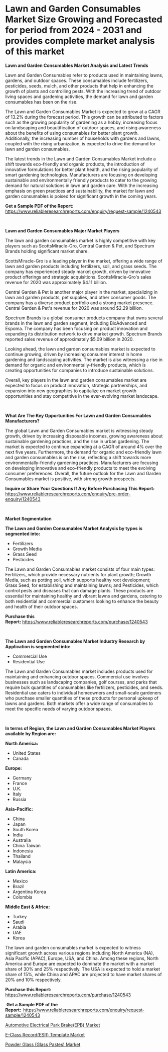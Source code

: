 <p><h1>Lawn and Garden Consumables Market Size Growing and Forecasted for period from 2024 - 2031 and provides complete market analysis of this market</h1></p><p><strong>Lawn and Garden Consumables Market Analysis and Latest Trends</strong></p>
<p><p>Lawn and Garden Consumables refer to products used in maintaining lawns, gardens, and outdoor spaces. These consumables include fertilizers, pesticides, seeds, mulch, and other products that help in enhancing the growth of plants and controlling pests. With the increasing trend of outdoor living spaces and gardening activities, the demand for lawn and garden consumables has been on the rise.</p><p>The Lawn and Garden Consumables Market is expected to grow at a CAGR of 13.2% during the forecast period. This growth can be attributed to factors such as the growing popularity of gardening as a hobby, increasing focus on landscaping and beautification of outdoor spaces, and rising awareness about the benefits of using consumables for better plant growth. Additionally, the increasing number of households with gardens and lawns, coupled with the rising urbanization, is expected to drive the demand for lawn and garden consumables.</p><p>The latest trends in the Lawn and Garden Consumables Market include a shift towards eco-friendly and organic products, the introduction of innovative formulations for better plant health, and the rising popularity of smart gardening technologies. Manufacturers are focusing on developing sustainable and environmentally friendly products to cater to the growing demand for natural solutions in lawn and garden care. With the increasing emphasis on green practices and sustainability, the market for lawn and garden consumables is poised for significant growth in the coming years.</p></p>
<p><strong>Get a Sample PDF of the Report:&nbsp;</strong> <a href="https://www.reliableresearchreports.com/enquiry/request-sample/1240543">https://www.reliableresearchreports.com/enquiry/request-sample/1240543</a></p>
<p>&nbsp;</p>
<p><strong>Lawn and Garden Consumables Major Market Players</strong></p>
<p><p>The lawn and garden consumables market is highly competitive with key players such as ScottsMiracle-Gro, Central Garden & Pet, and Spectrum Brands holding significant market share. </p><p>ScottsMiracle-Gro is a leading player in the market, offering a wide range of lawn and garden products including fertilizers, soil, and grass seeds. The company has experienced steady market growth, driven by innovative product offerings and strategic acquisitions. ScottsMiracle-Gro's sales revenue for 2020 was approximately $4.11 billion.</p><p>Central Garden & Pet is another major player in the market, specializing in lawn and garden products, pet supplies, and other consumer goods. The company has a diverse product portfolio and a strong market presence. Central Garden & Pet's revenue for 2020 was around $2.29 billion.</p><p>Spectrum Brands is a global consumer products company that owns several brands in the lawn and garden segment, including BioAdvanced and Espoma. The company has been focusing on product innovation and expanding its distribution network to drive market growth. Spectrum Brands reported sales revenue of approximately $5.09 billion in 2020.</p><p>Looking ahead, the lawn and garden consumables market is expected to continue growing, driven by increasing consumer interest in home gardening and landscaping activities. The market is also witnessing a rise in demand for organic and environmentally-friendly products, which is creating opportunities for companies to introduce sustainable solutions.</p><p>Overall, key players in the lawn and garden consumables market are expected to focus on product innovation, strategic partnerships, and expansion into new geographies to capitalize on market growth opportunities and stay competitive in the ever-evolving market landscape.</p></p>
<p>&nbsp;</p>
<p><strong>What Are The Key Opportunities For Lawn and Garden Consumables Manufacturers?</strong></p>
<p><p>The global Lawn and Garden Consumables market is witnessing steady growth, driven by increasing disposable incomes, growing awareness about sustainable gardening practices, and the rise in urban gardening. The market is expected to continue expanding at a CAGR of around 4% over the next five years. Furthermore, the demand for organic and eco-friendly lawn and garden consumables is on the rise, reflecting a shift towards more environmentally-friendly gardening practices. Manufacturers are focusing on developing innovative and eco-friendly products to meet the evolving consumer preferences. Overall, the future outlook for the Lawn and Garden Consumables market is positive, with strong growth prospects.</p></p>
<p><strong>Inquire or Share Your Questions If Any Before Purchasing This Report:</strong> <a href="https://www.reliableresearchreports.com/enquiry/pre-order-enquiry/1240543">https://www.reliableresearchreports.com/enquiry/pre-order-enquiry/1240543</a></p>
<p>&nbsp;</p>
<p><strong>Market Segmentation</strong></p>
<p><strong>The Lawn and Garden Consumables Market Analysis by types is segmented into:</strong></p>
<p><ul><li>Fertilizers</li><li>Growth Media</li><li>Grass Seed</li><li>Pesticides</li></ul></p>
<p><p>The Lawn and Garden Consumables market consists of four main types: Fertilizers, which provide necessary nutrients for plant growth; Growth Media, such as potting soil, which supports healthy root development; Grass Seed, for establishing and maintaining lawns; and Pesticides, which control pests and diseases that can damage plants. These products are essential for maintaining healthy and vibrant lawns and gardens, catering to both residential and commercial customers looking to enhance the beauty and health of their outdoor spaces.</p></p>
<p><strong>Purchase this Report:&nbsp;</strong><a href="https://www.reliableresearchreports.com/purchase/1240543">https://www.reliableresearchreports.com/purchase/1240543</a></p>
<p>&nbsp;</p>
<p><strong>The Lawn and Garden Consumables Market Industry Research by Application is segmented into:</strong></p>
<p><ul><li>Commercial Use</li><li>Residential Use</li></ul></p>
<p><p>The Lawn and Garden Consumables market includes products used for maintaining and enhancing outdoor spaces. Commercial use involves businesses such as landscaping companies, golf courses, and parks that require bulk quantities of consumables like fertilizers, pesticides, and seeds. Residential use caters to individual homeowners and small-scale gardeners who purchase smaller quantities of these products for personal upkeep of lawns and gardens. Both markets offer a wide range of consumables to meet the specific needs of varying outdoor spaces.</p></p>
<p>&nbsp;</p>
<p><strong>In terms of Region, the Lawn and Garden Consumables Market Players available by Region are:</strong></p>
<p>
    <p> <strong> North America: </strong>
        <ul>
            <li>United States</li>
            <li>Canada</li>
        </ul>
        </p> 
    <p> <strong> Europe: </strong>
        <ul>
            <li>Germany</li>
            <li>France</li>
            <li>U.K.</li>
            <li>Italy</li>
            <li>Russia</li>
        </ul>
        </p> 
    <p> <strong> Asia-Pacific: </strong>
        <ul>
            <li>China</li>
            <li>Japan</li>
            <li>South Korea</li>
            <li>India</li>
            <li>Australia</li>
            <li>China Taiwan</li>
            <li>Indonesia</li>
            <li>Thailand</li>
            <li>Malaysia</li>
        </ul>
        </p> 
    <p> <strong> Latin America: </strong>
        <ul>
            <li>Mexico</li>
            <li>Brazil</li>
            <li>Argentina Korea</li>
            <li>Colombia</li>
        </ul>
        </p> 
    <p> <strong> Middle East & Africa: </strong>
        <ul>
            <li>Turkey</li>
            <li>Saudi</li>
            <li>Arabia</li>
            <li>UAE</li>
            <li>Korea</li>
        </ul>
    </p>
    </p>
<p><p>The lawn and garden consumables market is expected to witness significant growth across various regions including North America (NA), Asia Pacific (APAC), Europe, USA, and China. Among these regions, North America and Europe are expected to dominate the market with a market share of 30% and 25% respectively. The USA is expected to hold a market share of 15%, while China and APAC are projected to have market shares of 20% and 10% respectively.</p></p>
<p><strong>Purchase this Report: </strong><a href="https://www.reliableresearchreports.com/purchase/1240543">https://www.reliableresearchreports.com/purchase/1240543</a></p>
<p>&nbsp;<strong>Get a Sample PDF of the Report:&nbsp;&nbsp;</strong><a href="https://www.reliableresearchreports.com/enquiry/request-sample/1240543">https://www.reliableresearchreports.com/enquiry/request-sample/1240543</a></p>
<p><strong></strong></p>
<p><p><a href="https://view.publitas.com/reportprime-1/automotive-electrical-park-brake-epb-market-analysis-examines-its-scope-on-growth-opportunities-and-forecasted-trends-spanning-from-2024-to-2031/">Automotive Electrical Park Brake(EPB) Market</a></p><p><a href="https://view.publitas.com/reportprime-1/e-class-record-esr-template-market-insights-market-players-and-forecast-till-2031/">E-Class Record(ESR) Template Market</a></p><p><a href="https://view.publitas.com/reportprime-1/powder-glass-glass-pastes-market-challenges-opportunities-and-growth-drivers-and-major-market-players-forecasted-for-period-from-2024-2031/">Powder Glass (Glass Pastes) Market</a></p></p>